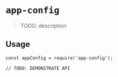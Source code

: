 # `app-config`

> TODO: description

## Usage

```
const appConfig = require('app-config');

// TODO: DEMONSTRATE API
```
